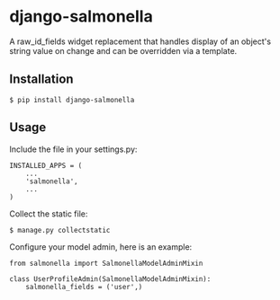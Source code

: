 django-salmonella
=================

A raw_id_fields widget replacement that handles display of an object's string value on change and can be overridden via a template.

Installation
------------

	$ pip install django-salmonella

Usage
-----

Include the file in your settings.py:

	INSTALLED_APPS = (
		...
		'salmonella',
		...
	)

Collect the static file:

	$ manage.py collectstatic

Configure your model admin, here is an example:

	from salmonella import SalmonellaModelAdminMixin

	class UserProfileAdmin(SalmonellaModelAdminMixin):
	    salmonella_fields = ('user',)